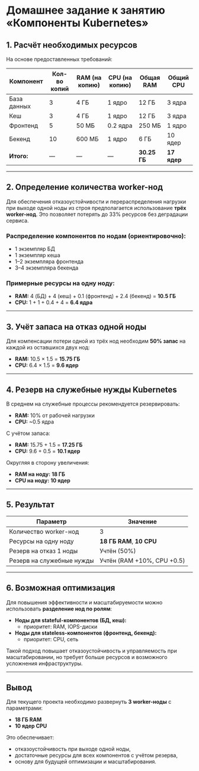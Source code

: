 # Домашнее задание к занятию «Компоненты Kubernetes»


## 1. Расчёт необходимых ресурсов

На основе предоставленных требований:

| Компонент           | Кол-во копий | RAM (на копию) | CPU (на копию) | Общая RAM | Общий CPU |
|---------------------|--------------|----------------|----------------|-----------|-----------|
| База данных         | 3            | 4 ГБ           | 1 ядро         | 12 ГБ     | 3 ядра    |
| Кеш                 | 3            | 4 ГБ           | 1 ядро         | 12 ГБ     | 3 ядра    |
| Фронтенд            | 5            | 50 МБ          | 0.2 ядра       | 250 МБ    | 1 ядро    |
| Бекенд              | 10           | 600 МБ         | 1 ядро         | 6 ГБ      | 10 ядер   |
| **Итого:**          | —            | —              | —              | **30.25 ГБ** | **17 ядер** |

---

## 2. Определение количества worker-нод

Для обеспечения отказоустойчивости и перераспределения нагрузки при выходе одной ноды из строя предполагается использование **трёх worker-нод**. Это позволяет потерять до 33% ресурсов без деградации сервиса.

### Распределение компонентов по нодам (ориентировочно):
- 1 экземпляр БД
- 1 экземпляр кеша
- 1–2 экземпляра фронтенда
- 3–4 экземпляра бекенда

### Примерные ресурсы на одну ноду:
- **RAM:** 4 (БД) + 4 (кеш) + 0.1 (фронтенд) + 2.4 (бекенд) = **10.5 ГБ**
- **CPU:** 1 + 1 + 0.4 + 4 = **6.4 ядра**

---

## 3. Учёт запаса на отказ одной ноды

Для компенсации потери одной из трёх нод необходим **50% запас** на каждой из оставшихся двух нод:

- **RAM:** 10.5 × 1.5 = **15.75 ГБ**
- **CPU:** 6.4 × 1.5 = **9.6 ядер**

---

## 4. Резерв на служебные нужды Kubernetes

В среднем на служебные процессы рекомендуется резервировать:
- **RAM:** 10% от рабочей нагрузки
- **CPU:** ~0.5 ядра

С учётом запаса:

- **RAM:** 15.75 + 1.5 = **17.25 ГБ**
- **CPU:** 9.6 + 0.5 = **10.1 ядер**

Округляя в сторону увеличения:

- **RAM на ноду:** **18 ГБ**
- **CPU на ноду:** **10 ядер**

---

## 5. Результат

| Параметр                   | Значение                   |
|----------------------------|----------------------------|
| Количество worker-нод      | 3                          |
| Ресурсы на одну ноду       | **18 ГБ RAM**, **10 CPU**  |
| Резерв на отказ 1 ноды     | Учтён (50%)                |
| Резерв на служебные нужды  | Учтён (RAM +10%, CPU +0.5) |

---

## 6. Возможная оптимизация

Для повышения эффективности и масштабируемости можно использовать **разделение нод по ролям**:

- **Ноды для stateful-компонентов (БД, кеш):**
  - приоритет: RAM, IOPS-диски
- **Ноды для stateless-компонентов (фронтенд, бекенд):**
  - приоритет: CPU, сеть

Такой подход повышает отказоустойчивость и управляемость при масштабировании, но требует больше ресурсов и возможного усложнения инфраструктуры.

---

## Вывод

Для текущего проекта необходимо развернуть **3 worker-ноды** с параметрами:

- **18 ГБ RAM**
- **10 ядер CPU**

Это обеспечивает:
- отказоустойчивость при выходе одной ноды,
- достаточные ресурсы для всех компонентов с учётом резерва,
- основу для будущей оптимизации и масштабирования.



